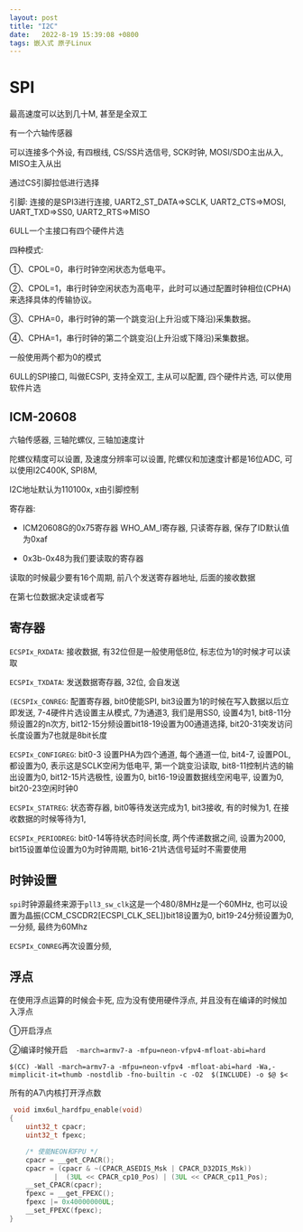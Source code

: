 ```yaml
---
layout: post
title: "I2C" 
date:   2022-8-19 15:39:08 +0800
tags: 嵌入式 原子Linux 
---
```


# SPI

最高速度可以达到几十M, 甚至是全双工

有一个六轴传感器

可以连接多个外设, 有四根线, CS/SS片选信号, SCK时钟, MOSI/SDO主出从入, MISO主入从出

通过CS引脚拉低进行选择

引脚: 连接的是SPI3进行连接, UART2_ST_DATA=>SCLK, UART2_CTS=>MOSI, UART_TXD=>SS0, UART2_RTS=>MISO

6ULL一个主接口有四个硬件片选

四种模式: 

①、CPOL=0，串行时钟空闲状态为低电平。

②、CPOL=1，串行时钟空闲状态为高电平，此时可以通过配置时钟相位(CPHA)来选择具体的传输协议。

③、CPHA=0，串行时钟的第一个跳变沿(上升沿或下降沿)采集数据。

④、CPHA=1，串行时钟的第二个跳变沿(上升沿或下降沿)采集数据。

一般使用两个都为0的模式

6ULL的SPI接口, 叫做ECSPI, 支持全双工, 主从可以配置, 四个硬件片选, 可以使用软件片选

## ICM-20608

六轴传感器, 三轴陀螺仪, 三轴加速度计

陀螺仪精度可以设置, 及速度分辨率可以设置, 陀螺仪和加速度计都是16位ADC, 可以使用I2C400K, SPI8M,

I2C地址默认为110100x, x由引脚控制 

寄存器: 

+   ICM20608G的0x75寄存器 WHO_AM_I寄存器, 只读寄存器, 保存了ID默认值为0xaf

+   0x3b-0x48为我们要读取的寄存器

读取的时候最少要有16个周期, 前八个发送寄存器地址, 后面的接收数据

在第七位数据决定读或者写

## 寄存器

`ECSPIx_RXDATA`: 接收数据, 有32位但是一般使用低8位, 标志位为1的时候才可以读取

`ECSPIx_TXDATA`: 发送数据寄存器, 32位, 会自发送

`(ECSPIx_CONREG`: 配置寄存器, bit0使能SPI, bit3设置为1的时候在写入数据以后立即发送, 7-4硬件片选设置主从模式, 7为通道3, 我们是用SS0, 设置4为1, bit8-11分频设置2的n次方, bit12-15分频设置bit18-19设置为00通道选择, bit20-31突发访问长度设置为7也就是8bit长度

`ECSPIx_CONFIGREG`: bit0-3 设置PHA为四个通道, 每个通道一位, bit4-7, 设置POL, 都设置为0, 表示这是SCLK空闲为低电平, 第一个跳变沿读取, bit8-11控制片选的输出设置为0, bit12-15片选极性, 设置为0, bit16-19设置数据线空闲电平, 设置为0, bit20-23空闲时钟0

`ECSPIx_STATREG`: 状态寄存器, bit0等待发送完成为1, bit3接收, 有的时候为1, 在接收数据的时候等待为1,  

`ECSPIx_PERIODREG`: bit0-14等待状态时间长度, 两个传递数据之间, 设置为2000, bit15设置单位设置为0为时钟周期, bit16-21片选信号延时不需要使用

## 时钟设置

`spi`时钟源最终来源于`pll3_sw_clk`这是一个480/8MHz是一个60MHz, 也可以设置为晶振(CCM_CSCDR2[ECSPI_CLK_SEL])bit18设置为0, bit19-24分频设置为0, 一分频, 最终为60Mhz

`ECSPIx_CONREG`再次设置分频, 

## 浮点

在使用浮点运算的时候会卡死, 应为没有使用硬件浮点, 并且没有在编译的时候加入浮点

①开启浮点

②编译时候开启`  -march=armv7-a -mfpu=neon-vfpv4-mfloat-abi=hard`

```
$(CC) -Wall -march=armv7-a -mfpu=neon-vfpv4 -mfloat-abi=hard -Wa,-mimplicit-it=thumb -nostdlib -fno-builtin -c -O2  $(INCLUDE) -o $@ $<
```

所有的A7\内核打开浮点数

```C
 void imx6ul_hardfpu_enable(void)
{
	uint32_t cpacr;
	uint32_t fpexc;

	/* 使能NEON和FPU */
	cpacr = __get_CPACR();
	cpacr = (cpacr & ~(CPACR_ASEDIS_Msk | CPACR_D32DIS_Msk))
		   |  (3UL << CPACR_cp10_Pos) | (3UL << CPACR_cp11_Pos);
	__set_CPACR(cpacr);
	fpexc = __get_FPEXC();
	fpexc |= 0x40000000UL;	
	__set_FPEXC(fpexc);
}
```



















